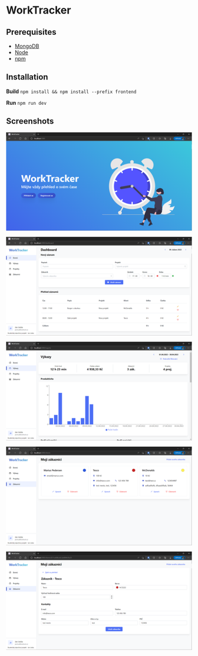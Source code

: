 # WorkTracker

Prerequisites
---------
- [MongoDB](https://www.mongodb.com/)
- [Node](https://nodejs.org/en/download/)
- [npm](https://nodejs.org/en/download/package-manager/)

Installation
---------
**Build**
`npm install && npm install --prefix frontend`

**Run**
`npm run dev`

Screenshots
---------
![WorkTracker - Landing](docs/Landing.png)

![WorkTracker - Dashboard](docs/Dashboard.png)

![WorkTracker - Reports](docs/Reports.png)

![WorkTracker - Clients](docs/Clients.png)

![WorkTracker - Client](docs/Client.png)
